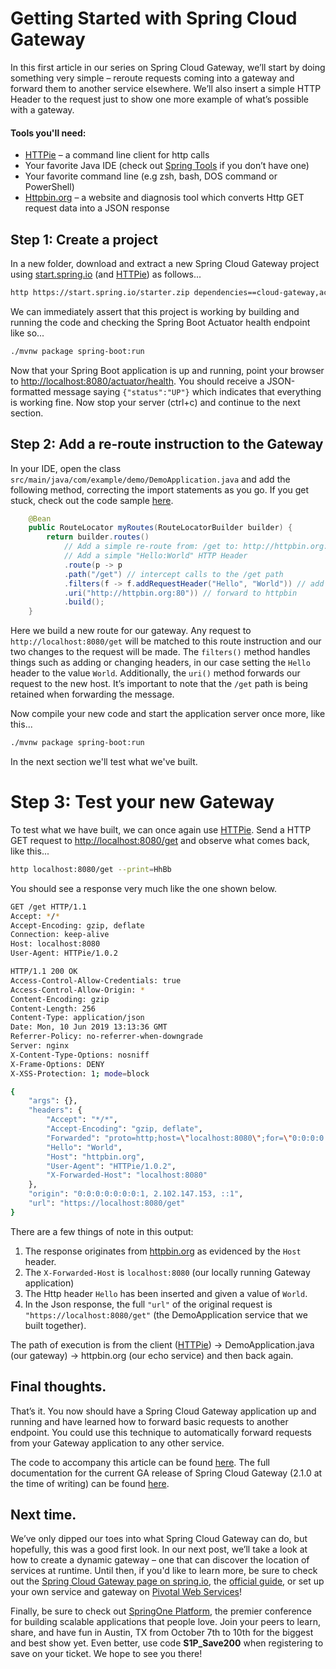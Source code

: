 # Getting Started with Spring Cloud Gateway

In this first article in our series on Spring Cloud Gateway, we’ll start by doing something very simple – reroute requests coming into a gateway and forward them to another service elsewhere. We’ll also insert a simple HTTP Header to the request just to show one more example of what’s possible with a gateway.

#### Tools you'll need:

* [HTTPie][4] – a command line client for http calls 
* Your favorite Java IDE (check out [Spring Tools][5] if you don’t have one)
* Your favorite command line (e.g zsh, bash, DOS command or PowerShell)
* [Httpbin.org][6] – a website and diagnosis tool which converts Http GET request data into a JSON response 

## Step 1: Create a project

In a new folder, download and extract a new Spring Cloud Gateway project using [start.spring.io][7] (and [HTTPie][4]) as follows...

```bash
http https://start.spring.io/starter.zip dependencies==cloud-gateway,actuator baseDir==spring-cloud-gateway-demo | tar -xzvf -
```

We can immediately assert that this project is working by building and running the code and checking the Spring Boot Actuator health endpoint like so...

```bash
./mvnw package spring-boot:run
```

Now that your Spring Boot application is up and running, point your browser to [http://localhost:8080/actuator/health][8]. You should receive a JSON-formatted message saying `{"status":"UP"}` which indicates that everything is working fine. Now stop your server (ctrl+c) and continue to the next section.

## Step 2: Add a re-route instruction to the Gateway

In your IDE, open the class `src/main/java/com/example/demo/DemoApplication.java` and add the following method, correcting the import statements as you go. If you get stuck, check out the code sample [here][10].

```java
    @Bean
    public RouteLocator myRoutes(RouteLocatorBuilder builder) {
        return builder.routes()
            // Add a simple re-route from: /get to: http://httpbin.org:80
            // Add a simple "Hello:World" HTTP Header
            .route(p -> p
            .path("/get") // intercept calls to the /get path
            .filters(f -> f.addRequestHeader("Hello", "World")) // add header
            .uri("http://httpbin.org:80")) // forward to httpbin
            .build();
    }
```

Here we build a new route for our gateway. Any request to `http://localhost:8080/get` will be matched to this route instruction and our two changes to the request will be made. The `filters()` method handles things such as adding or changing headers, in our case setting the `Hello` header to the value `World`. Additionally, the `uri()` method forwards our request to the new host. It’s important to note that the `/get` path is being retained when forwarding the message. 

Now compile your new code and start the application server once more, like this...

```bash
./mvnw package spring-boot:run
```

In the next section we'll test what we've built.

# Step 3: Test your new Gateway

To test what we have built, we can once again use [HTTPie][4]. Send a HTTP GET request to [http://localhost:8080/get][9] and observe what comes back, like this...

```bash
http localhost:8080/get --print=HhBb
```

You should see a response very much like the one shown below.

```bash
GET /get HTTP/1.1
Accept: */*
Accept-Encoding: gzip, deflate
Connection: keep-alive
Host: localhost:8080
User-Agent: HTTPie/1.0.2

HTTP/1.1 200 OK
Access-Control-Allow-Credentials: true
Access-Control-Allow-Origin: *
Content-Encoding: gzip
Content-Length: 256
Content-Type: application/json
Date: Mon, 10 Jun 2019 13:13:36 GMT
Referrer-Policy: no-referrer-when-downgrade
Server: nginx
X-Content-Type-Options: nosniff
X-Frame-Options: DENY
X-XSS-Protection: 1; mode=block

{
    "args": {},
    "headers": {
        "Accept": "*/*",
        "Accept-Encoding": "gzip, deflate",
        "Forwarded": "proto=http;host=\"localhost:8080\";for=\"0:0:0:0:0:0:0:1:52144\"",
        "Hello": "World",
        "Host": "httpbin.org",
        "User-Agent": "HTTPie/1.0.2",
        "X-Forwarded-Host": "localhost:8080"
    },
    "origin": "0:0:0:0:0:0:0:1, 2.102.147.153, ::1",
    "url": "https://localhost:8080/get"
}
```

There are a few things of note in this output:

1. The response originates from [httpbin.org][6] as evidenced by the `Host` header. 
2. The `X-Forwarded-Host` is `localhost:8080` (our locally running Gateway application)
3. The Http header `Hello` has been inserted and given a value of `World`.
4. In the Json response, the full `"url"` of the original request is `"https://localhost:8080/get"` (the DemoApplication service that we built together).

The path of execution is from the client ([HTTPie][4]) -> DemoApplication.java (our gateway) -> httpbin.org (our echo service) and then back again.

## Final thoughts.

That’s it. You now should have a Spring Cloud Gateway application up and running and have learned how to forward basic requests to another endpoint. You could use this technique to automatically forward requests from your Gateway application to any other service.

The code to accompany this article can be found [here][10]. The full documentation for the current GA release of Spring Cloud Gateway (2.1.0 at the time of writing) can be found [here][11].

## Next time.

We’ve only dipped our toes into what Spring Cloud Gateway can do, but hopefully, this was a good first look. In our next post, we’ll take a look at how to create a dynamic gateway – one that can discover the location of services at runtime. Until then, if you'd like to learn more, be sure to check out the [Spring Cloud Gateway page on spring.io][3], the [official guide][12], or set up your own service and gateway on [Pivotal Web Services][13]! 

Finally, be sure to check out [SpringOne Platform][14], the premier conference for building scalable applications that people love. Join your peers to learn, share, and have fun in Austin, TX from October 7th to 10th for the biggest and best show yet. Even better, use code **S1P_Save200** when registering to save on your ticket. We hope to see you there!


[1]: https://twitter.com/benbravo73
[2]: https://twitter.com/BrianMMcClain
[3]: https://spring.io/projects/spring-cloud-gateway
[4]: https://httpie.org/
[5]: https://spring.io/tools
[6]: http://httpbin.org
[7]: https://start.spring.io/
[8]: http://localhost:8080/actuator/health
[9]: http://localhost:8080/get
[10]: https://github.com/benwilcock/spring-cloud-gateway-demo
[11]: https://cloud.spring.io/spring-cloud-static/spring-cloud-gateway/2.1.0.RELEASE/single/spring-cloud-gateway.html
[12]: https://spring.io/guides/gs/gateway/
[13]: https://run.pivotal.io/
[14]: https://springoneplatform.io/